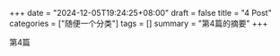 +++
date = "2024-12-05T19:24:25+08:00"
draft = false
title = "4 Post"
categories = ["随便一个分类"]
tags = []
summary = "第4篇的摘要"
+++

第4篇

